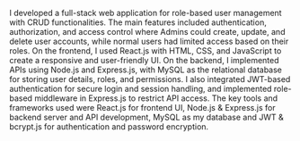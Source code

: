 I developed a full-stack web application for role-based user management with CRUD functionalities.
The main features included authentication, authorization, and access control where Admins could create, update, and delete user accounts, while normal users had limited access based on their roles. 
On the frontend, I used React.js with HTML, CSS, and JavaScript to create a responsive and user-friendly UI. 
On the backend, I implemented APIs using Node.js and Express.js, with MySQL as the relational database for storing user details, roles, and permissions. 
I also integrated JWT-based authentication for secure login and session handling, and implemented role-based middleware in Express.js to restrict API access. 
The key tools and frameworks used were React.js for frontend UI, Node.js & Express.js for backend server and API development, MySQL as my database and JWT & bcrypt.js for authentication and password encryption. 
